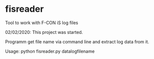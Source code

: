 # fisreader
Tool to work with F-CON iS log files

02/02/2020:
This project was started. 

Programm get file name via command line and extract log data from it.

Usage: python fisreader.py datalogfilename
